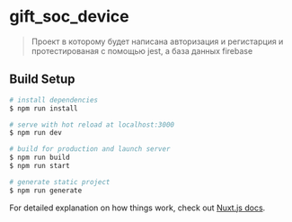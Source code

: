 # gift_soc_device

> Проект в которому будет написана авторизация и регистарция и протестированая с помощью jest, а база данных firebase

## Build Setup

``` bash
# install dependencies
$ npm run install

# serve with hot reload at localhost:3000
$ npm run dev

# build for production and launch server
$ npm run build
$ npm run start

# generate static project
$ npm run generate
```

For detailed explanation on how things work, check out [Nuxt.js docs](https://nuxtjs.org).
